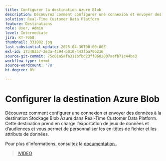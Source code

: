 ```yaml
---
title: Configurer la destination Azure Blob
description: Découvrez comment configurer une connexion et envoyer des données à la destination Stockage Blob Azure dans Real-Time Customer Data Platform.
solution: Real-Time Customer Data Platform
feature: Destinations
role: User, Admin
level: Intermediate
jira: KT-7068
thumbnail: 331082.jpg
last-substantial-update: 2025-04-30T00:00:00Z
exl-id: 17340357-2e3a-4c94-b010-442fba70b216
source-git-commit: 75c01a5afa311bfbd23ff8602807aefb71c44be3
workflow-type: tm+mt
source-wordcount: '78'
ht-degree: 0%

---
```


# Configurer la destination Azure Blob

Découvrez comment configurer une connexion et envoyer des données à la destination Stockage Blob Azure dans Real-Time Customer Data Platform. Cette destination prend en charge l’exportation de jeux de données et d’audiences et vous permet de personnaliser les en-têtes de fichier et les attributs de données.

Pour plus d’informations, consultez la [ documentation ](https://experienceleague.adobe.com/fr/docs/experience-platform/destinations/catalog/cloud-storage/azure-blob).

>[!VIDEO](https://video.tv.adobe.com/v/346817/?learn=on&enablevpops&captions=fre_fr)

